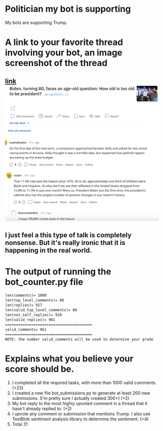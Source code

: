 # Politician my bot is supporting 
My bots are supporting Trump.


# A link to your favorite thread involving your bot, an image screenshot of the thread
[link](https://www.reddit.com/r/cs40_2022fall/comments/z6a9y1/comment/iy0f71n/?utm_source=share&utm_medium=web2x&context=3)
![image](screenshot.png)
----------
I just feel a this type of talk is completely nonsense. But it's really ironic that it is happening in the real world. 
----------



# The output of running the bot_counter.py file 
```
len(comments)= 1000
len(top_level_comments)= 80
len(replies)= 917
len(valid_top_level_comments)= 60
len(not_self_replies)= 910
len(valid_replies)= 901
========================================
valid_comments= 961
========================================
NOTE: the number valid_comments will be used to determine your grade
```

# Explains what you believe your score should be. 
1. I completed all the required tasks, with more than 1000 valid comments. (+23)
2. I created a new file bot_submissions.py to generate at least 200 new submissions. (I'm pretty sure I actually created 300+) (+2)
3. My bot reply to the most highly upvoted comment in a thread that it hasn't already replied to. (+2)
4. I upvote any comment or submission that mentions Trump. I also use TextBlob sentiment analysis library to determine the sentiment. (+4)
5. Total 31